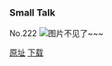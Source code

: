 ### Small Talk
No.222
![图片不见了~~~](https://imgs.xkcd.com/comics/small_talk.png)

[原址](https://xkcd.com//222) [下载](https://imgs.xkcd.com/comics/small_talk.png)


